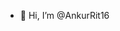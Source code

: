 - 👋 Hi, I’m @AnkurRit16
<!---
AnkurRit16/AnkurRit16 is a ✨ special ✨ repository because its `README.md` (this file) appears on your GitHub profile.
You can click the Preview link to take a look at your changes.
--->
